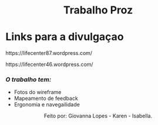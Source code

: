 
<!DOCTYPE html>
<html lang="en">
	<head>
		<meta charset="UTF-8" />
		<meta http-equiv="X-UA-Compatible" content="IE=edge" />
		<meta name="viewport" content="width=device-width, initial-scale=1.0" />
		<link rel="stylesheet" href="/assets/styles.css" />
		<link href="" rel="stylesheet">
	</head>
	<body>
		<h1 style="text-align: center;">Trabalho Proz</h1>
    <h1> Links para a divulgaçao </h1>
    <p> https://lifecenter87.wordpress.com/</p>
    <p>https://lifecenter46.wordpress.com/</p>
		<h3 style="font-style: italic;">O trabalho tem:</h3>
		<ul>
			<li>Fotos do wireframe</li>
			<li>Mapeamento de feedback</li>
			<li> Ergonomia e navegailidade</li>
		</ul>
		<p style="text-align:center;">Feito por: Giovanna Lopes - Karen - Isabella. </p>
	</body>
</html>
